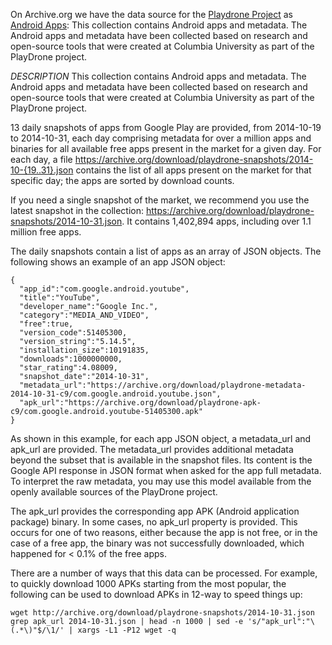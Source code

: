 On Archive.org we have the data source for the [Playdrone Project](http://systems.cs.columbia.edu/projects/playdrone/) as [Android Apps](https://archive.org/details/android_apps&tab=about): This collection contains Android apps and metadata. The Android apps and metadata have been collected based on research and open-source tools that were created at Columbia University as part of the PlayDrone project.

*DESCRIPTION*
This collection contains Android apps and metadata. The Android apps and metadata have been collected based on research and open-source tools that were created at Columbia University as part of the PlayDrone project.

13 daily snapshots of apps from Google Play are provided, from 2014-10-19 to 2014-10-31, each day comprising metadata for over a million apps and binaries for all available free apps present in the market for a given day. For each day, a file https://archive.org/download/playdrone-snapshots/2014-10-{19..31}.json contains the list of all apps present on the market for that specific day; the apps are sorted by download counts.

If you need a single snapshot of the market, we recommend you use the latest snapshot in the collection: https://archive.org/download/playdrone-snapshots/2014-10-31.json. It contains 1,402,894 apps, including over 1.1 million free apps.

The daily snapshots contain a list of apps as an array of JSON objects. The following shows an example of an app JSON object:

	{
	  "app_id":"com.google.android.youtube",
	  "title":"YouTube",
	  "developer_name":"Google Inc.",
	  "category":"MEDIA_AND_VIDEO",
	  "free":true,
	  "version_code":51405300,
	  "version_string":"5.14.5",
	  "installation_size":10191835,
	  "downloads":1000000000,
	  "star_rating":4.08009,
	  "snapshot_date":"2014-10-31",
	  "metadata_url":"https://archive.org/download/playdrone-metadata-2014-10-31-c9/com.google.android.youtube.json",
	  "apk_url":"https://archive.org/download/playdrone-apk-c9/com.google.android.youtube-51405300.apk"
	}

As shown in this example, for each app JSON object, a metadata_url and apk_url are provided. The metadata_url provides additional metadata beyond the subset that is available in the snapshot files. Its content is the Google API response in JSON format when asked for the app full metadata. To interpret the raw metadata, you may use this model available from the openly available sources of the PlayDrone project.

The apk_url provides the corresponding app APK (Android application package) binary. In some cases, no apk_url property is provided. This occurs for one of two reasons, either because the app is not free, or in the case of a free app, the binary was not successfully downloaded, which happened for < 0.1% of the free apps.

There are a number of ways that this data can be processed. For example, to quickly download 1000 APKs starting from the most popular, the following can be used to download APKs in 12-way to speed things up:

	wget http://archive.org/download/playdrone-snapshots/2014-10-31.json
	grep apk_url 2014-10-31.json | head -n 1000 | sed -e 's/"apk_url":"\(.*\)"$/\1/' | xargs -L1 -P12 wget -q
